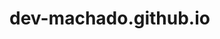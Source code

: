 # dev-machado.github.io
<html lang="pt-br">
<head>
  <title>Bom dia flor do dia</title>
  <style>
    * {
      margin: 0;
      padding: 0;
    }

    body {
      background-color: #fff;
    }

    .pop-up {
      position: fixed;
      top: 0;
      left: 0;
      width: 100%;
      height: 100%;
      background-color: rgba(0, 0, 0, 0.5);
      display: none;
      background-image: url("");
      background-repeat: no-repeat;
      background-position: center center;
      background-size: cover;
    }

    .pop-up .content {
      position: absolute;
      top: 50%;
      left: 50%;
      transform: translate(-50%, -50%);
      width: 400px;
      height: 200px;
      background-color: #fecfcc;
      border-radius: 10px;
      padding: 20px;
      text-align: center;
    }

    .pop-up .content h1 {
      font-size: 20px;
    }

    .pop-up .content p {
      font-size: 16px;
    }

    .pop-up .content button {
      position: absolute;
      bottom: 10px;
      right: 10px;
      background-color: #000;
      color: #fff;
      font-size: 16px;
      padding: 10px;
      border-radius: 5px;
      cursor: pointer;
    }
  </style>
</head>
<body>


  <div class="pop-up">
    <div class="content">
      <h1>Bom dia flor do dia ♥</h1>
      <button onclick="fechar()">Fechar</button>
	<img src="kuromi-getting-shy-pdlhnu9yza2zw3ml.gif" width="200"> 
	    <img src="https://www.google.com/url?sa=i&url=https%3A%2F%2Fgifdb.com%2Fkuromi&psig=AOvVaw2ILYoS8Rtmh9wGIit9LSns&ust=1697819267233000&source=images&cd=vfe&opi=89978449&ved=0CBEQjRxqFwoTCKCZneTDgoIDFQAAAAAdAAAAABAE" width="200"> 
	    https://www.google.com/url?sa=i&url=https%3A%2F%2Fgifdb.com%2Fkuromi&psig=AOvVaw2ILYoS8Rtmh9wGIit9LSns&ust=1697819267233000&source=images&cd=vfe&opi=89978449&ved=0CBEQjRxqFwoTCKCZneTDgoIDFQAAAAAdAAAAABAE
    </div>
  </div>

  <script>
    function abrir() {
      document.querySelector(".pop-up").style.display = "block";
    }

    function fechar() {
      document.querySelector(".pop-up").style.display = "none";
    }

    window.addEventListener("load", abrir);
  </script>
</body>
</html>
